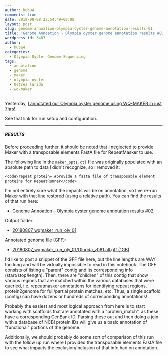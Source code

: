 ```yaml
---
author: kubu4
comments: true
date: 2018-08-08 22:54:49+00:00
layout: post
slug: genome-annoation-olympia-oyster-genome-annotation-results-01
title: 'Genome Annoation - Olympia oyster genome annotation results #01'
wordpress_id: 3487
author:
  - kubu4
categories:
  - Olympia Oyster Genome Sequencing
tags:
  - annotation
  - genome
  - maker
  - olympia oyster
  - Ostrea lurida
  - wq-maker
---
```


Yesterday, [I annotated our Olympia oyster genome using WQ-MAKER in just 7hrs!](2018/08/07/genome-annotation-olympia-oyster-genome-using-wq-maker-instance-on-jetstream.html).

See that link for run setup and configuration.



* * *





##### RESULTS



Before proceeding further, it should be noted that I neglected to provide Maker with a transposable elements FastA file for RepeatMasker to use.

The following line in the [`maker_opts.ctl`](https://owl.fish.washington.edu/Athaliana/20180807_wqmaker_run_oly_01/maker_opts.ctl) file was originally populated with an absolute path to data I didn't recognize, so I removed it:


    
    <code>repeat_protein= #provide a fasta file of transposable element proteins for RepeatRunner</code>



I'm not entirely sure what the impacts will be on annotation, so I've re-run Maker with that line restored (using a relative path). You can find the results of that run here:





  * [Genome Annoation – Olympia oyster genome annotation results #02](2018/08/08/genome-annoation-olympia-oyster-genome-annotation-results-02.html)



Output folder:



  * [20180807_wqmaker_run_oly_01](https://owl.fish.washington.edu/Athaliana/20180807_wqmaker_run_oly_01/)



Annotated genome file (GFF):



  * [20180807_wqmaker_run_oly_01/Olurida_v081.all.gff (1GB)](https://owl.fish.washington.edu/Athaliana/20180807_wqmaker_run_oly_01/Olurida_v081.all.gff)



I'd like to post a snippet of the GFF file here, but the line lengths are WAY too long and will be virtually impossible to read in this notebook. The GFF consists of listing a "parent" contig and its corresponding info (start/stop/length). Then, there are "children" of this contig that show various regions that are matched within the various databases that were queried, i.e. repeatmasker annotations for identifying repeat regions, protein2genome for full/partial protein matches, etc. Thus, a single scaffold (contig) can have dozens or hundreds of corresponding annotations!

Probably the easiest and most logical approach from here is to start working with scaffolds that are annotated with a "protein_match", as these have a corresponding GenBank ID. Parsing these out and then doing a join with a database of NCBI protein IDs will give us a basic annotation of "functional" portions of the genome.

Additionally, we should probably do some sort of comparison of this run with the follow up run where I provided the transposable elements FastA file to see what impacts the exclusion/inclusion of that info had on annotation.
